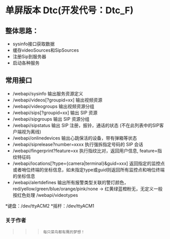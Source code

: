 # 单屏版本 Dtc(开发代号：Dtc_F)

##  整体思路：
  * sysinfo接口获取数据
  * 缓存videoSources和SipSources
  * 注册Sip到服务器
  * 启动各种服务
## 常用接口

  * /webapi/sysinfo 		输出服务资源定义
  * /webapi/videos[?groupid=xx] 	输出视频资源
  * /webapi/videogroups		输出视频资源分组
  * /webapi/sips[?groupid=xx]	输出 SIP 资源
  * /webapi/sipgroups		输出 SIP 资源分组
  * /webapi/sipstatus		输出 SIP 注册，振铃，通话的状态 (不在此列表中的SIP客户端视为离线)
  * /webapi/onlinedevices		输出心跳保活的设备，带有弹箱等状态
  * /webapi/siprelease?number=xxxx	执行强拆指定号码的 SIP 会话
  * /webapi/fingerprint?feature=xx	执行指纹比对，返回用户信息, feature=指纹特征码
  * /webapi/locations[?type={camera|terminal}&guid=xxx] 返回指定的监控点或者哨位终端的坐标信息，如未指定type或guid则返回所有监控点和哨位终端的坐标信息
  * /webapi/alertdefines		输出所有报警类型关联的警灯颜色，red/yellow/green/blue/orange/pink/none -> 红黄绿蓝橙粉无，无定义一般按红色处理
/webapi/videotypes		

  *键盘：/dev/ttyACM2
  *摇杆：/dev/ttyACM1
  

### 关于作者
  >>> `每只菜鸟都有鹰的梦想！`
